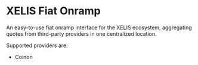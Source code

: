 # XELIS Fiat Onramp

An easy-to-use fiat onramp interface for the XELIS ecosystem, aggregating quotes from third-party providers in one centralized location.

Supported providers are:

- Coinon
